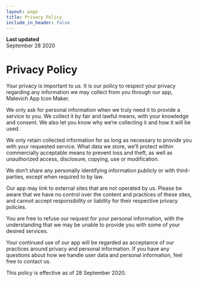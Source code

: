 ```yaml
---
layout: page
title: Privacy Policy
include_in_header: false
---
```


**Last updated**  
September 28 2020

# Privacy Policy
Your privacy is important to us. It is our policy to respect your privacy regarding any information we may collect from you through our app, Malevich App Icon Maker.

We only ask for personal information when we truly need it to provide a service to you. We collect it by fair and lawful means, with your knowledge and consent. We also let you know why we’re collecting it and how it will be used.

We only retain collected information for as long as necessary to provide you with your requested service. What data we store, we’ll protect within commercially acceptable means to prevent loss and theft, as well as unauthorized access, disclosure, copying, use or modification.

We don’t share any personally identifying information publicly or with third-parties, except when required to by law.

Our app may link to external sites that are not operated by us. Please be aware that we have no control over the content and practices of these sites, and cannot accept responsibility or liability for their respective privacy policies.

You are free to refuse our request for your personal information, with the understanding that we may be unable to provide you with some of your desired services.

Your continued use of our app will be regarded as acceptance of our practices around privacy and personal information. If you have any questions about how we handle user data and personal information, feel free to contact us.

This policy is effective as of 28 September 2020.
